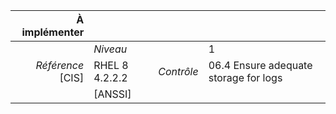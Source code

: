 
|           À implémenter    |    |    |    |
|----------------:|:---|---:|:---|
|                 |*Niveau*|| 1 |
|*Référence* [CIS]| RHEL 8 4.2.2.2 |*Contrôle*| 06.4 Ensure adequate storage for logs |
|                 |[ANSSI] ||  |

